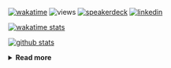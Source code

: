 [![wakatime](https://wakatime.com/badge/user/ddf27f94-292a-4343-b7eb-1143a4c6cf87.svg)](https://wakatime.com/@ddf27f94-292a-4343-b7eb-1143a4c6cf87)
![views](https://komarev.com/ghpvc/?username=chck&color=blueviolet)
[![speakerdeck](https://img.shields.io/badge/Speaker_Deck-chck-8a2be2?style=flat-square&logo=speaker-deck)](https://speakerdeck.com/chck)
[![linkedin](https://img.shields.io/badge/LinkedIn-chck-8a2be2?style=flat-square&logo=linkedin)](https://www.linkedin.com/in/chck/)

[![wakatime stats](https://github-readme-stats-nine-umber-51.vercel.app/api/wakatime?username=chck&layout=compact&count_private=true&show_icons=true&hide_title=true&hide=Other&theme=buefy&langs_count=20)](https://wakatime.com/@chck?rank=me)

[![github stats](https://github-readme-stats-nine-umber-51.vercel.app/api?username=chck&count_private=true&show_icons=true&hide_title=true&theme=buefy)](https://github.com/anuraghazra/github-readme-stats)

<details>
  <summary><b>Read more</b></summary>
  <br>

  <!--START_SECTION:waka-->
**🐱 My GitHub Data** 

> 📦 126.0 kB Used in GitHub's Storage 
 > 
> 🏆 440 Contributions in the Year 2025
 > 
> 💼 Opted to Hire
 > 
> 📜 133 Public Repositories 
 > 
> 🔑 24 Private Repositories 
 > 
**I'm a Night 🦉** 

```text
🌞 Morning                1353 commits        ████░░░░░░░░░░░░░░░░░░░░░   17.62 % 
🌆 Daytime                2288 commits        ███████░░░░░░░░░░░░░░░░░░   29.79 % 
🌃 Evening                2142 commits        ███████░░░░░░░░░░░░░░░░░░   27.89 % 
🌙 Night                  1897 commits        ██████░░░░░░░░░░░░░░░░░░░   24.70 % 
```
📅 **I'm Most Productive on Thursday** 

```text
Monday                   1408 commits        █████░░░░░░░░░░░░░░░░░░░░   18.33 % 
Tuesday                  1155 commits        ████░░░░░░░░░░░░░░░░░░░░░   15.04 % 
Wednesday                1429 commits        █████░░░░░░░░░░░░░░░░░░░░   18.61 % 
Thursday                 1619 commits        █████░░░░░░░░░░░░░░░░░░░░   21.08 % 
Friday                   878 commits         ███░░░░░░░░░░░░░░░░░░░░░░   11.43 % 
Saturday                 492 commits         ██░░░░░░░░░░░░░░░░░░░░░░░   06.41 % 
Sunday                   699 commits         ██░░░░░░░░░░░░░░░░░░░░░░░   09.10 % 
```


📊 **This Week I Spent My Time On** 

```text
💬 Programming Languages: 
Markdown                 1 hr 57 mins        ████████████░░░░░░░░░░░░░   48.71 % 
Rust                     1 hr 30 mins        █████████░░░░░░░░░░░░░░░░   37.85 % 
SQL                      17 mins             ██░░░░░░░░░░░░░░░░░░░░░░░   07.36 % 
Ruby                     4 mins              ░░░░░░░░░░░░░░░░░░░░░░░░░   01.80 % 
YAML                     3 mins              ░░░░░░░░░░░░░░░░░░░░░░░░░   01.52 % 

🔥 Editors: 
Obsidian                 1 hr 56 mins        ████████████░░░░░░░░░░░░░   48.53 % 
RustRover                1 hr 49 mins        ███████████░░░░░░░░░░░░░░   45.56 % 
Neovim                   10 mins             █░░░░░░░░░░░░░░░░░░░░░░░░   04.35 % 
PyCharm                  3 mins              ░░░░░░░░░░░░░░░░░░░░░░░░░   01.56 % 
```

**I Mostly Code in Python** 

```text
Python                   46 repos            ████████░░░░░░░░░░░░░░░░░   33.82 % 
Jupyter Notebook         19 repos            ███░░░░░░░░░░░░░░░░░░░░░░   13.97 % 
Ruby                     11 repos            ██░░░░░░░░░░░░░░░░░░░░░░░   08.09 % 
Rust                     8 repos             █░░░░░░░░░░░░░░░░░░░░░░░░   05.88 % 
TypeScript               6 repos             █░░░░░░░░░░░░░░░░░░░░░░░░   04.41 % 
```



**Timeline**

![Lines of Code chart](https://raw.githubusercontent.com/chck/chck/main/assets/bar_graph.png)


 Last Updated on 2025-05-27 02:09 UTC
<!--END_SECTION:waka-->
</details>

